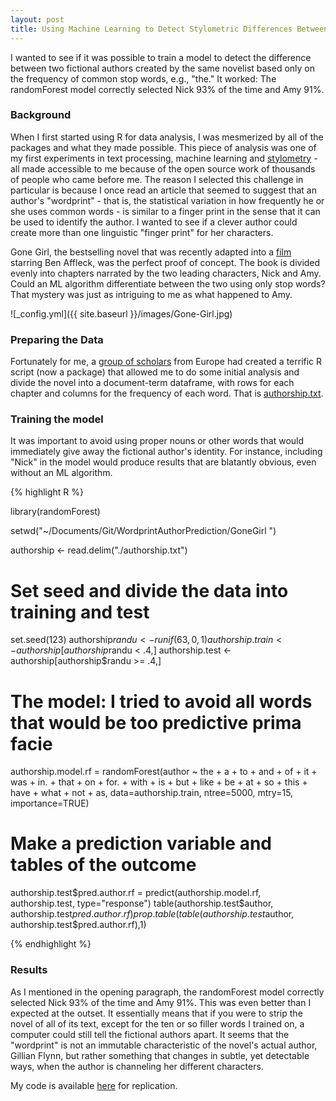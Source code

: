 ```yaml
---
layout: post
title: Using Machine Learning to Detect Stylometric Differences Between Nick and Amy in Gone Girl
---
```


I wanted to see if it was possible to train a model to detect the difference between two fictional authors created by the same novelist based only on the frequency of common stop words, e.g., "the." It worked: The randomForest model correctly selected Nick 93% of the time and Amy 91%. 

### Background
When I first started using R for data analysis, I was mesmerized by all of the packages and what they made possible. This piece of analysis was one of my first experiments in text processing, machine learning and [stylometry](http://en.wikipedia.org/wiki/Stylometry) - all made accessible to me because of the open source work of thousands of people who came before me. The reason I selected this challenge in particular is because I once read an article that seemed to suggest that an author's "wordprint" - that is, the statistical variation in how frequently he or she uses common words - is similar to a finger print in the sense that it can be used to identify the author. I wanted to see if a clever author could create more than one linguistic "finger print" for her characters. 

Gone Girl, the bestselling novel that was recently adapted into a [film](http://www.rottentomatoes.com/m/gone_girl/) starring Ben Affleck, was the perfect proof of concept. The book is divided evenly into chapters narrated by the two leading characters, Nick and Amy. Could an ML algorithm differentiate between the two using only stop words? That mystery was just as intriguing to me as what happened to Amy.

![_config.yml]({{ site.baseurl }}/images/Gone-Girl.jpg) 

### Preparing the Data
Fortunately for me, a [group of scholars](https://sites.google.com/site/computationalstylistics/) from Europe had created a terrific R script (now a package) that allowed me to do some initial analysis and divide the novel into a document-term dataframe, with rows for each chapter and columns for the frequency of each word. That is [authorship.txt](https://github.com/DanielHadley/WordprintAuthorPrediction/blob/master/GoneGirl%20/authorship.txt).

### Training the model
It was important to avoid using proper nouns or other words that would immediately give away the fictional author's identity. For instance, including "Nick" in the model would produce results that are blatantly obvious, even without an ML algorithm.

{% highlight R %}

library(randomForest)

setwd("~/Documents/Git/WordprintAuthorPrediction/GoneGirl ")

authorship <- read.delim("./authorship.txt")

# Set seed and divide the data into training and test
set.seed(123)
authorship$randu <- runif(63, 0,1)
authorship.train <- authorship[authorship$randu < .4,]
authorship.test <- authorship[authorship$randu >= .4,]

# The model: I tried to avoid all words that would be too predictive prima facie
authorship.model.rf = randomForest(author ~ the + a + to + and + of + it + was + in. + 
                                     that + on + for. + with + is + but + like + be + at + 
                                     so + this + have + what + not + as,
                                   data=authorship.train, ntree=5000, mtry=15, importance=TRUE)

# Make a prediction variable and tables of the outcome
authorship.test$pred.author.rf = predict(authorship.model.rf, authorship.test, type="response")
table(authorship.test$author, authorship.test$pred.author.rf)
prop.table(table(authorship.test$author, authorship.test$pred.author.rf),1)  

{% endhighlight %}

### Results
As I mentioned in the opening paragraph, the randomForest model correctly selected Nick 93% of the time and Amy 91%. This was even better than I expected at the outset. It essentially means that if you were to strip the novel of all of its text, except for the ten or so filler words I trained on, a computer could still tell the fictional authors apart. It seems that the "wordprint" is not an immutable characteristic of the novel's actual author, Gillian Flynn, but rather something that changes in subtle, yet detectable ways, when the author is channeling her different characters. 

My code is available [here](https://github.com/DanielHadley/WordprintAuthorPrediction) for replication.      